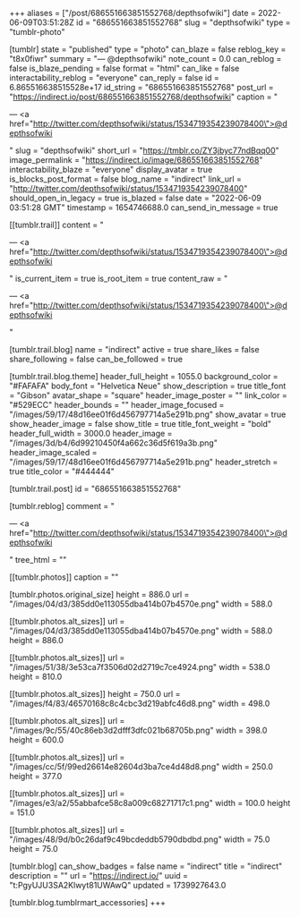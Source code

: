 +++
aliases = ["/post/686551663851552768/depthsofwiki"]
date = 2022-06-09T03:51:28Z
id = "686551663851552768"
slug = "depthsofwiki"
type = "tumblr-photo"

[tumblr]
state = "published"
type = "photo"
can_blaze = false
reblog_key = "t8x0fiwr"
summary = "— @depthsofwiki"
note_count = 0.0
can_reblog = false
is_blaze_pending = false
format = "html"
can_like = false
interactability_reblog = "everyone"
can_reply = false
id = 6.865516638515528e+17
id_string = "686551663851552768"
post_url = "https://indirect.io/post/686551663851552768/depthsofwiki"
caption = "<p>— <a href=\"http://twitter.com/depthsofwiki/status/1534719354239078400\">@depthsofwiki</a></p>"
slug = "depthsofwiki"
short_url = "https://tmblr.co/ZY3jbyc77ndBqq00"
image_permalink = "https://indirect.io/image/686551663851552768"
interactability_blaze = "everyone"
display_avatar = true
is_blocks_post_format = false
blog_name = "indirect"
link_url = "http://twitter.com/depthsofwiki/status/1534719354239078400"
should_open_in_legacy = true
is_blazed = false
date = "2022-06-09 03:51:28 GMT"
timestamp = 1654746688.0
can_send_in_message = true

[[tumblr.trail]]
content = "<p>&mdash; <a href=\"http://twitter.com/depthsofwiki/status/1534719354239078400\">@depthsofwiki</a></p>"
is_current_item = true
is_root_item = true
content_raw = "<p>— <a href=\"http://twitter.com/depthsofwiki/status/1534719354239078400\">@depthsofwiki</a></p>"

[tumblr.trail.blog]
name = "indirect"
active = true
share_likes = false
share_following = false
can_be_followed = true

[tumblr.trail.blog.theme]
header_full_height = 1055.0
background_color = "#FAFAFA"
body_font = "Helvetica Neue"
show_description = true
title_font = "Gibson"
avatar_shape = "square"
header_image_poster = ""
link_color = "#529ECC"
header_bounds = ""
header_image_focused = "/images/59/17/48d16ee01f6d456797714a5e291b.png"
show_avatar = true
show_header_image = false
show_title = true
title_font_weight = "bold"
header_full_width = 3000.0
header_image = "/images/3d/b4/6d99210450f4a662c36d5f619a3b.png"
header_image_scaled = "/images/59/17/48d16ee01f6d456797714a5e291b.png"
header_stretch = true
title_color = "#444444"

[tumblr.trail.post]
id = "686551663851552768"

[tumblr.reblog]
comment = "<p>— <a href=\"http://twitter.com/depthsofwiki/status/1534719354239078400\">@depthsofwiki</a></p>"
tree_html = ""

[[tumblr.photos]]
caption = ""

[tumblr.photos.original_size]
height = 886.0
url = "/images/04/d3/385dd0e113055dba414b07b4570e.png"
width = 588.0

[[tumblr.photos.alt_sizes]]
url = "/images/04/d3/385dd0e113055dba414b07b4570e.png"
width = 588.0
height = 886.0

[[tumblr.photos.alt_sizes]]
url = "/images/51/38/3e53ca7f3506d02d2719c7ce4924.png"
width = 538.0
height = 810.0

[[tumblr.photos.alt_sizes]]
height = 750.0
url = "/images/f4/83/46570168c8c4cbc3d219abfc46d8.png"
width = 498.0

[[tumblr.photos.alt_sizes]]
url = "/images/9c/55/40c86eb3d2dfff3dfc021b68705b.png"
width = 398.0
height = 600.0

[[tumblr.photos.alt_sizes]]
url = "/images/cc/5f/99ed26614e82604d3ba7ce4d48d8.png"
width = 250.0
height = 377.0

[[tumblr.photos.alt_sizes]]
url = "/images/e3/a2/55abbafce58c8a009c68271717c1.png"
width = 100.0
height = 151.0

[[tumblr.photos.alt_sizes]]
url = "/images/48/9d/b0c26daf9c49bcdeddb5790dbdbd.png"
width = 75.0
height = 75.0

[tumblr.blog]
can_show_badges = false
name = "indirect"
title = "indirect"
description = ""
url = "https://indirect.io/"
uuid = "t:PgyUJU3SA2Klwyt81UWAwQ"
updated = 1739927643.0

[tumblr.blog.tumblrmart_accessories]
+++
